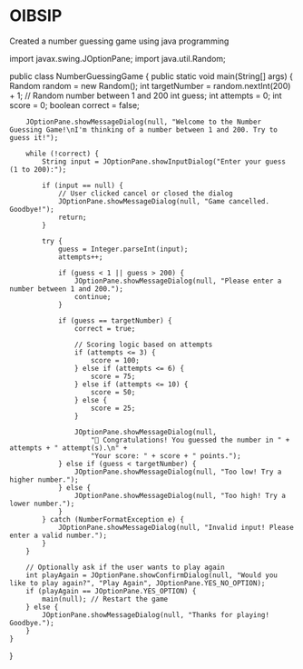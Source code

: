# OIBSIP
Created a number guessing game using java programming 

 import javax.swing.JOptionPane;
import java.util.Random;

public class NumberGuessingGame {
    public static void main(String[] args) {
        Random random = new Random();
        int targetNumber = random.nextInt(200) + 1; // Random number between 1 and 200
        int guess;
        int attempts = 0;
        int score = 0;
        boolean correct = false;

        JOptionPane.showMessageDialog(null, "Welcome to the Number Guessing Game!\nI'm thinking of a number between 1 and 200. Try to guess it!");

        while (!correct) {
            String input = JOptionPane.showInputDialog("Enter your guess (1 to 200):");

            if (input == null) {
                // User clicked cancel or closed the dialog
                JOptionPane.showMessageDialog(null, "Game cancelled. Goodbye!");
                return;
            }

            try {
                guess = Integer.parseInt(input);
                attempts++;

                if (guess < 1 || guess > 200) {
                    JOptionPane.showMessageDialog(null, "Please enter a number between 1 and 200.");
                    continue;
                }

                if (guess == targetNumber) {
                    correct = true;

                    // Scoring logic based on attempts
                    if (attempts <= 3) {
                        score = 100;
                    } else if (attempts <= 6) {
                        score = 75;
                    } else if (attempts <= 10) {
                        score = 50;
                    } else {
                        score = 25;
                    }

                    JOptionPane.showMessageDialog(null,
                        "🎉 Congratulations! You guessed the number in " + attempts + " attempt(s).\n" +
                        "Your score: " + score + " points.");
                } else if (guess < targetNumber) {
                    JOptionPane.showMessageDialog(null, "Too low! Try a higher number.");
                } else {
                    JOptionPane.showMessageDialog(null, "Too high! Try a lower number.");
                }
            } catch (NumberFormatException e) {
                JOptionPane.showMessageDialog(null, "Invalid input! Please enter a valid number.");
            }
        }

        // Optionally ask if the user wants to play again
        int playAgain = JOptionPane.showConfirmDialog(null, "Would you like to play again?", "Play Again", JOptionPane.YES_NO_OPTION);
        if (playAgain == JOptionPane.YES_OPTION) {
            main(null); // Restart the game
        } else {
            JOptionPane.showMessageDialog(null, "Thanks for playing! Goodbye.");
        }
    }
}
